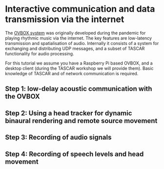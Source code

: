 # Interactive communication and data transmission via the internet

The [OVBOX system](https://ovbox.de) was originally developed during the pandemic for playing rhythmic music via the internet. The key features are low-latency transmission and spatialisation of audio. Internally it consists of a system for exchanging and distributing UDP messages, and a subset of TASCAR functionality for audio processing.

For this tutorial we assume you have a Raspberry Pi based OVBOX, and a desktop client (during the TASCAR workshop we will provide them). Basic knowledge of TASCAR and of network communication is required.

## Step 1: low-delay acoustic communication with the OVBOX



## Step 2: Using a head tracker for dynamic binaural rendering and remote source movement

## Step 3: Recording of audio signals

## Step 4: Recording of speech levels and head movement